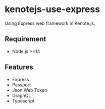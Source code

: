 # kenotejs-use-express

Using Express web framework in Kenote.js.

## Requirement

- Node.js >=14

## Features

- Express
- Passport
- Json Web Token
- GraphQL
- Typescript